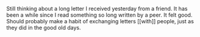 Still thinking about a long letter I received yesterday from a friend. It has been a while since I read something so long written by a peer. It felt good. Should probably make a habit of exchanging letters [[with]] people, just as they did in the good old days.

